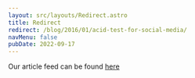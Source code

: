 ```yaml
---
layout: src/layouts/Redirect.astro
title: Redirect
redirect: /blog/2016/01/acid-test-for-social-media/
navMenu: false
pubDate: 2022-09-17
---
```

<div>
Our article feed can be found <a href="/blog/2016/01/acid-test-for-social-media/">here</a>
</div>
